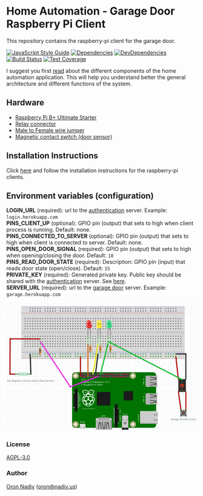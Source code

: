# Home Automation - Garage Door Raspberry Pi Client
This repository contains the raspberry-pi client for the garage door.
  
[![JavaScript Style Guide][standard-image]][standard-url]
[![Dependencies][dependencies-image]][dependencies-url]
[![DevDependencies][dependencies-dev-image]][dependencies-dev-url]
[![Build Status][travis-image]][travis-url]
[![Test Coverage][coveralls-image]][coveralls-url]

I suggest you first [read][overview-url] about the different components of the home automation application.
This will help you understand better the general architecture and different functions of the system.

## Hardware
* [Raspberry Pi B+ Ultimate Starter](http://www.amazon.com/gp/product/B00LAAZKXQ)
* [Relay connector](http://www.ebay.com/itm/141410025816)
* [Male to Female wire jumper](http://www.ebay.com/itm/171303931847)
* [Magnetic contact switch (door sensor)](https://www.adafruit.com/products/375)

## Installation Instructions
Click [here][client-installation-instruction-url] and follow the installation instructions for the raspberry-pi clients.

## Environment variables (configuration)
__LOGIN\_URL__ (required): url to the [authentication][auth-url] server. Example: `login.herokuapp.com`  
__PINS\_CLIENT\_UP__ (optional): GPIO pin (output) that sets to high when client process is running. Default: none.  
__PINS\_CONNECTED\_TO\_SERVER__ (optional): GPIO pin (output) that sets to high when client is connected to server. Default: none.  
__PINS\_OPEN\_DOOR\_SIGNAL__ (required): GPIO pin (output) that sets to high when opening/closing the door. Default: `18`  
__PINS\_READ\_DOOR\_STATE__ (required): Description: GPIO pin (input) that reads door state (open/close). Default: `15`  
__PRIVATE\_KEY__ (required): Generated private key.  Public key should be shared with the [authentication][auth-url] server. See [here][private-public-keys-url].  
__SERVER\_URL__ (required): url to the [garage door][garage-url] server. Example: `garage.herokuapp.com`

![Circuit Diagram](/circuit.jpg?raw=true)

### License
[AGPL-3.0](https://spdx.org/licenses/AGPL-3.0.html)

### Author
[Oron Nadiv](https://github.com/OronNadiv) ([oron@nadiv.us](mailto:oron@nadiv.us))

[dependencies-image]: https://david-dm.org/OronNadiv/garage-door-raspberry-client/status.svg
[dependencies-url]: https://david-dm.org/OronNadiv/garage-door-raspberry-client
[dependencies-dev-image]: https://david-dm.org/OronNadiv/garage-door-raspberry-client/dev-status.svg
[dependencies-dev-url]: https://david-dm.org/OronNadiv/garage-door-raspberry-client?type=dev
[travis-image]: http://img.shields.io/travis/OronNadiv/garage-door-raspberry-client.svg?style=flat-square
[travis-url]: https://travis-ci.org/OronNadiv/garage-door-raspberry-client
[coveralls-image]: http://img.shields.io/coveralls/OronNadiv/garage-door-raspberry-client.svg?style=flat-square
[coveralls-url]: https://coveralls.io/r/OronNadiv/garage-door-raspberry-client
[standard-image]: https://img.shields.io/badge/code%20style-standard-brightgreen.svg
[standard-url]: http://standardjs.com

[overview-url]: https://oronnadiv.github.io/home-automation
[client-installation-instruction-url]: https://oronnadiv.github.io/home-automation/#installation-instructions-for-the-raspberry-pi-clients
[server-installation-instruction-url]: https://oronnadiv.github.io/home-automation/#installation-instructions-for-the-server-micro-services
[private-public-keys-url]: https://oronnadiv.github.io/home-automation/#generating-private-and-public-keys

[alarm-url]: https://github.com/OronNadiv/alarm-system-api
[auth-url]: https://github.com/OronNadiv/authentication-api
[camera-url]: https://github.com/OronNadiv/camera-api
[garage-url]: https://github.com/OronNadiv/garage-door-api
[notifications-url]: https://github.com/OronNadiv/notifications-api
[push-url]: https://github.com/OronNadiv/push-api
[storage-url]: https://github.com/OronNadiv/storage-api
[ui-url]: https://github.com/OronNadiv/home-automation-ui
